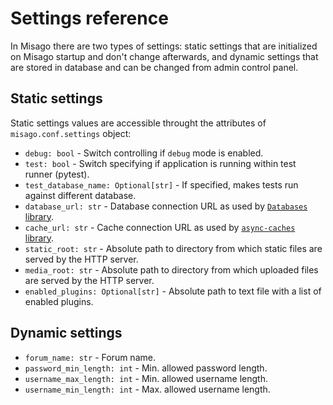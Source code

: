Settings reference
==================

In Misago there are two types of settings: static settings that are initialized on Misago startup and don't change afterwards, and dynamic settings that are stored in database and can be changed from admin control panel.


Static settings
---------------

Static settings values are accessible throught the attributes of `misago.conf.settings` object:

- `debug: bool` - Switch controlling if `debug` mode is enabled.
- `test: bool` - Switch specifying if application is running within test runner (pytest).
- `test_database_name: Optional[str]` - If specified, makes tests run against different database.
- `database_url: str` - Database connection URL as used by [`Databases` library](https://www.encode.io/databases/database_queries/).
- `cache_url: str` - Cache connection URL as used by [`async-caches` library](https://rafalp.github.io/async-caches/backends/).
- `static_root: str` - Absolute path to directory from which static files are served by the HTTP server.
- `media_root: str` - Absolute path to directory from which uploaded files are served by the HTTP server.
- `enabled_plugins: Optional[str]` - Absolute path to text file with a list of enabled plugins.


Dynamic settings
----------------

- `forum_name: str` - Forum name.
- `password_min_length: int` - Min. allowed password length.
- `username_max_length: int` - Min. allowed username length.
- `username_min_length: int` - Max. allowed username length.